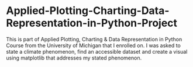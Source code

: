# Applied-Plotting-Charting-Data-Representation-in-Python-Project
This is part of Applied Plotting, Charting &amp; Data Representation in Python Course from the University of Michigan that I enrolled on. I was asked to state a climate phenomenon, find an accessible dataset and create a visual using matplotlib that addresses my stated phenomenon.
